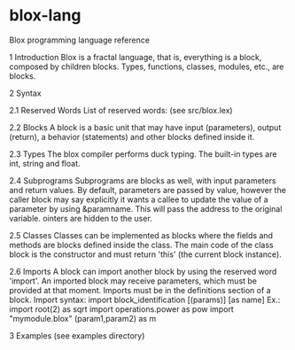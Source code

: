 # blox-lang 
Blox programming language reference

1 Introduction
Blox is a fractal language, that is, everything is a block, composed by
children blocks. Types, functions, classes, modules, etc., are
blocks.

2 Syntax

2.1 Reserved Words
List of reserved words:
(see src/blox.lex)

2.2 Blocks
A block is a basic unit that may have input (parameters), output
(return), a behavior (statements) and other blocks defined inside it.

2.3 Types
The blox compiler performs duck typing.
The built-in types are int, string and float.

2.4 Subprograms
Subprograms are blocks as well, with input parameters and return values.
By default, parameters are passed by value, however the caller block may
say explicitly it wants a callee to update the value of a parameter by
using &paramname.
This will pass the address to the original variable.
ointers are hidden to the user.

2.5 Classes
Classes can be implemented as blocks where the fields and methods are
blocks defined inside the class. The main code of the class block is the
constructor and must return 'this' (the current block instance).

2.6 Imports
A block can import another block by using the reserved word 'import'. An
imported block may receive parameters, which must be provided at that
moment. Imports must be in the definitions section of a block.
Import syntax:
    import block_identification \[(params)\] \[as name\]
Ex.:
    import root(2) as sqrt
    import operations.power as pow
    import "mymodule.blox" (param1,param2) as m

3 Examples
(see examples directory)

